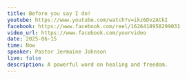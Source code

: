 ```yaml
---
title: Before you say I do!
youtube: https://www.youtube.com/watch?v=ikz6Dv2AtkI
facebook: https://www.facebook.com/reel/1626418958299031
video_url: https://www.facebook.com/yourvideo
date: 2025-06-15
time: Now
speaker: Pastor Jermaine Johnson
live: false
description: A powerful word on healing and freedom.
---
```

